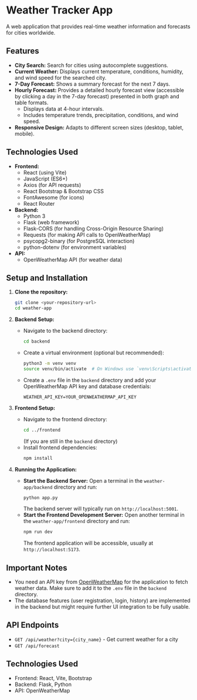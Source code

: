 # Weather Tracker App

A web application that provides real-time weather information and forecasts for cities worldwide.

## Features

*   **City Search:** Search for cities using autocomplete suggestions.
*   **Current Weather:** Displays current temperature, conditions, humidity, and wind speed for the searched city.
*   **7-Day Forecast:** Shows a summary forecast for the next 7 days.
*   **Hourly Forecast:** Provides a detailed hourly forecast view (accessible by clicking a day in the 7-day forecast) presented in both graph and table formats.
    *   Displays data at 4-hour intervals.
    *   Includes temperature trends, precipitation, conditions, and wind speed.
*   **Responsive Design:** Adapts to different screen sizes (desktop, tablet, mobile).

## Technologies Used

*   **Frontend:**
    *   React (using Vite)
    *   JavaScript (ES6+)
    *   Axios (for API requests)
    *   React Bootstrap & Bootstrap CSS
    *   FontAwesome (for icons)
    *   React Router
*   **Backend:**
    *   Python 3
    *   Flask (web framework)
    *   Flask-CORS (for handling Cross-Origin Resource Sharing)
    *   Requests (for making API calls to OpenWeatherMap)
    *   psycopg2-binary (for PostgreSQL interaction)
    *   python-dotenv (for environment variables)
*   **API:**
    *   OpenWeatherMap API (for weather data) 

## Setup and Installation

1.  **Clone the repository:**
    ```bash
    git clone <your-repository-url>
    cd weather-app
    ```

2.  **Backend Setup:**
    *   Navigate to the backend directory:
        ```bash
        cd backend
        ```
    *   Create a virtual environment (optional but recommended):
        ```bash
        python3 -m venv venv
        source venv/bin/activate  # On Windows use `venv\Scripts\activate`
        ```
    *   Create a `.env` file in the `backend` directory and add your OpenWeatherMap API key and database credentials:
        ```env
        WEATHER_API_KEY=YOUR_OPENWEATHERMAP_API_KEY

3.  **Frontend Setup:**
    *   Navigate to the frontend directory:
        ```bash
        cd ../frontend 
        ```
        (If you are still in the `backend` directory)
    *   Install frontend dependencies:
        ```bash
        npm install
        ```

4.  **Running the Application:**
    *   **Start the Backend Server:**
        Open a terminal in the `weather-app/backend` directory and run:
        ```bash
        python app.py
        ```
        The backend server will typically run on `http://localhost:5001`.
    *   **Start the Frontend Development Server:**
        Open another terminal in the `weather-app/frontend` directory and run:
        ```bash
        npm run dev
        ```
        The frontend application will be accessible, usually at `http://localhost:5173`.

## Important Notes

*   You need an API key from [OpenWeatherMap](https://openweathermap.org/) for the application to fetch weather data. Make sure to add it to the `.env` file in the `backend` directory.
*   The database features (user registration, login, history) are implemented in the backend but might require further UI integration to be fully usable.

## API Endpoints

- `GET /api/weather?city={city_name}` - Get current weather for a city
- `GET /api/forecast` 

## Technologies Used

- Frontend: React, Vite, Bootstrap
- Backend: Flask, Python
- API: OpenWeatherMap 

